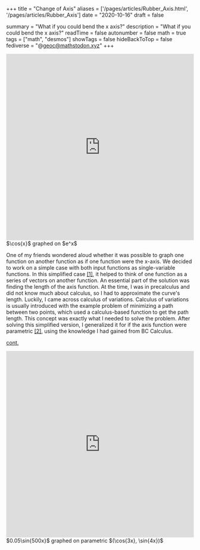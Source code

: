 +++
title = "Change of Axis"
aliases = ['/pages/articles/Rubber_Axis.html', '/pages/articles/Rubber_Axis']
date = "2020-10-16"
draft = false

summary = "What if you could bend the x axis?"
description = "What if you could bend the x axis?"
readTime = false
autonumber = false
math = true
tags = ["math", "desmos"]
showTags = false
hideBackToTop = false
fediverse = "@geoc@mathstodon.xyz"
+++
<div align="center">
    
<iframe src="https://www.desmos.com/calculator/jkws2jjek1?embed" width="100%" height="500" frameborder="0"></iframe>

</div>
$\cos{x}$ graphed on $e^x$


One of my friends wondered aloud whether it was possible to graph one function on another function as if one function were the x-axis. We decided to work on a simple case with both input functions as single-variable functions. In this simplified case [[1]](https://www.desmos.com/calculator/jkws2jjek1), it helped to think of one function as a series of vectors on another function. An essential part of the solution was finding the length of the axis function. At the time, I was in precalculus and did not know much about calculus, so I had to approximate the curve's length. Luckily, I came across calculus of variations. Calculus of variations is usually introduced with the example problem of minimizing a path between two points, which used a calculus-based function to get the path length. This concept was exactly what I needed to solve the problem. After solving this simplified version, I generalized it for if the axis function were parametric [[2]](https://www.desmos.com/calculator/2onhgqyyl0), using the knowledge I had gained from BC Calculus.

[cont.](https://www.desmos.com/calculator/2onhgqyyl0)

<div align="center">

<iframe src="https://www.desmos.com/calculator/2onhgqyyl0?embed" width="100%" height="500" frameborder="0"></iframe>

</div>
$0.05\sin{500x}$ graphed on parametric $(\cos{3x}, \sin{4x})$
